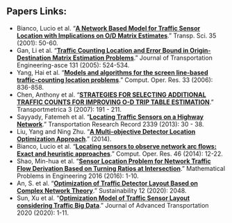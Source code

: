 ## Papers Links: 
- Bianco, Lucio et al. “[**A Network Based Model for Traffic Sensor Location with Implications on O/D Matrix Estimates**](https://www.jstor.org/stable/pdf/25768939.pdf?refreqid=excelsior%3Af906529efbec8c1d837c77b31c022ddf).” Transp. Sci. 35 (2001): 50-60. 
- Gan, Li et al. “[**Traffic Counting Location and Error Bound in Origin-Destination Matrix Estimation Problems**](https://ascelibrary.org/doi/pdf/10.1061/%28ASCE%290733-947X%282005%29131%3A7%28524%29).” Journal of Transportation Engineering-asce 131 (2005): 524-534. 
- Yang, Hai et al. “[**Models and algorithms for the screen line-based traffic-counting location problems**](https://www.sciencedirect.com/science/article/pii/S0305054804002011).” Comput. Oper. Res. 33 (2006): 836-858. 
- Chen, Anthony et al. “[**STRATEGIES FOR SELECTING ADDITIONAL TRAFFIC COUNTS FOR IMPROVING O-D TRIP TABLE ESTIMATION**](https://www.tandfonline.com/doi/pdf/10.1080/18128600708685673).” Transportmetrica 3 (2007): 191 - 211.
- Sayyady, Fatemeh et al. “[**Locating Traffic Sensors on a Highway Network**](https://journals.sagepub.com/doi/pdf/10.3141/2339-04).” Transportation Research Record 2339 (2013): 30 - 38. 
- Liu, Yang and Ning Zhu. “[**A Multi-objective Detector Location Optimization Approach**](https://ascelibrary.org/doi/pdf/10.1061/9780784413623.172).” (2014).
- Bianco, Lucio et al. “[**Locating sensors to observe network arc flows: Exact and heuristic approaches**](https://pdf.sciencedirectassets.com/271709/1-s2.0-S0305054814X0002X/1-s2.0-S030505481300364X/main.pdf?X-Amz-Security-Token=IQoJb3JpZ2luX2VjEIf%2F%2F%2F%2F%2F%2F%2F%2F%2F%2FwEaCXVzLWVhc3QtMSJGMEQCID9RULCaECSkeHwOtOZysqh3Z3%2FlNy1yegNi%2FLbpeveNAiAt%2FsFXokxsLox4uUwT2hdqHwBMWoa1frxxQo1Z%2B0uH3CqDBAjw%2F%2F%2F%2F%2F%2F%2F%2F%2F%2F8BEAQaDDA1OTAwMzU0Njg2NSIMiAilfHf0AH%2Fkb%2FSvKtcDHkhsONjCVR%2BWIKdIgyXG1y%2FiLdSTLY9l4evDBVJ%2FI123kRRLPXhx5bGjbWqPVlKNK2KYc8R2g6bxwg9zsyRtVtI%2BATtOiNiVBAZ8nDiVQc3p%2BjGiokfk20ng40yw5cGO7IWw%2FNN6vZ89v2vb4qbGh5yhVS7sZsYbZ0Kox01zf1WzQ0EL%2FG%2Fc9FIU6fxSXa9LQw4G9JjQHnW14Sy15ghbmKBl66ynfMcJBfdasv16CfQel6ouemcKI66KJsEDCmnQXoDJlLnmNIQLLANaOYkTOHI2b5Qc18UuT4zsOLLBsgeeeplK0RDxYwGaAKfhLLm4ibf27uVUxvM7cQBrGF3AwxktWguvOkN2V1eDYjSyNlXlk07YgPfrIdD2nm4vFYpmwHz9ret83xpMTNCZkP2TbYUihnqb8wmnWp1CXw2ashigp1q1Tfh%2FyjtMXGdxt9khMOOQm%2BFUrns08DEpqSF4XPJ1NdXSGsoxKDNqxkkAcmja8QRpb%2FkDTbfyEDvsIKUapMaPAuMU0I4BmZ0VoG4DznvFI2uqOKDDX8d%2FcX2NJwXM7qJmSDsfSBVx19CznZu22U7wjUhZ2MoPR%2FenlHVgn0uh6NvpO8YLj8u7o9TM%2BDmfjo3c8o8wMMPE3IoGOqYBgsnkIAYpiO1t6GOIJJN7xbER%2FyBfGmudAhtHaF6Vp3scmpstsORC7GTpa2SrQkA1bQ%2BAQTACfqLqlj5CQBaHtNbuolw9PZs3883E2LzISM5fDZ5%2BWc86q%2Fgr23%2FQ%2F5n8ihssl0%2FZtyYjv7CZj9vEQczPaA5xBA8zAxkfJKa%2FaAjIBRG7neBKkshvtCpLzMvU%2BS6p2Q%2Bi%2BSmryi46WJS62JAbKsdlGg%3D%3D&X-Amz-Algorithm=AWS4-HMAC-SHA256&X-Amz-Date=20211001T155941Z&X-Amz-SignedHeaders=host&X-Amz-Expires=300&X-Amz-Credential=ASIAQ3PHCVTY4QOOOI5N%2F20211001%2Fus-east-1%2Fs3%2Faws4_request&X-Amz-Signature=748aaaa44ad48f895af7f94ef87708927b2a5561985b63de6d8ff554a16b643b&hash=00de9a6bf8414dc5190b067b59950becbc65c3bd35deca9b7b3fa04074bb0a1a&host=68042c943591013ac2b2430a89b270f6af2c76d8dfd086a07176afe7c76c2c61&pii=S030505481300364X&tid=spdf-205e4125-69d9-4eed-b89a-756d1a349ebc&sid=00c02c198710b34a11899e5721eef6f434f3gxrqa&type=client).” Comput. Oper. Res. 46 (2014): 12-22. 
- Shao, Min-hua et al. “[**Sensor Location Problem for Network Traffic Flow Derivation Based on Turning Ratios at Intersection**](https://pdfs.semanticscholar.org/df5b/29cf8303ec89779e38be9c3db315fc81a715.pdf?_ga=2.50322342.1676316316.1632943849-1193447606.1623176910).” Mathematical Problems in Engineering 2016 (2016): 1-10.
- An, S. et al. “[**Optimization of Traffic Detector Layout Based on Complex Network Theory**](https://www.mdpi.com/2071-1050/12/5/2048).” Sustainability 12 (2020): 2048. 
- Sun, Xu et al. “[**Optimization Model of Traffic Sensor Layout considering Traffic Big Data**](https://pdfs.semanticscholar.org/6d3a/b16d7257de51bd57fb894435fcadfab4b5a8.pdf?_ga=2.16700598.1676316316.1632943849-1193447606.1623176910).” Journal of Advanced Transportation 2020 (2020): 1-11.
